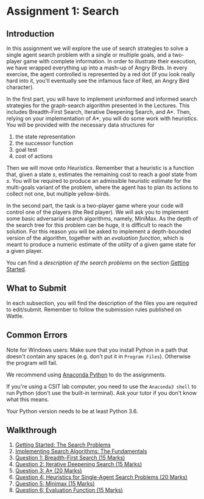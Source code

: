 # Assignment 1: Search

## Introduction

In this assignment we will explore the use of search strategies to solve a
single agent search problem with a single or multiple goals, and a two-player
game with complete information. In order to illustrate their execution, we have
wrapped everything up into a mash-up of Angry Birds. In every exercise, the
agent controlled is represented by a red dot (if you look really hard into it,
you'll eventually see the infamous face of Red, an Angry Bird character).

In the first part, you will have to implement uninformed and informed search
strategies for the graph-search algorithm presented in the Lectures. This
includes Breadth-First Search, Iterative Deepening Search, and A*. Then,
relying on your implementation of A*, you will do some work with heuristics.
You will be provided with the necessary data structures for

1. the state representation
2. the successor function
3. goal test
4. cost of actions

Then we will move onto _Heuristics_. Remember that a heuristic is a function
that, given a state _s_, estimates the remaining cost to reach a _goal_ state
from _s_. You will be required to produce an admissible heuristic estimate for
the multi-goals variant of the problem, where the agent has to plan its actions
to collect not one, but multiple yellow-birds.

In the second part, the task is a two-player game where your code will control
one of the players (the Red player). We will ask you to implement some basic
adversarial search algorithms, namely, MiniMax. As the depth of the search tree
for this problem can be huge, it is difficult to reach the solution. For this
reason you will be asked to implement a depth-bounded version of the algorithm,
together with an _evaluation function_, which is meant to produce a numeric
estimate of the _utility_ of a given game state for a given player.

You can find a _description of the search problems_ on the section [Getting
Started](1_getting_started.md).

## What to Submit

In each subsection, you will find the description of the files you are required
to edit/submit. Remember to follow the submission rules published on Wattle.

## Common Errors

Note for Windows users: Make sure that you install Python in a path that
doesn't contain any spaces (e.g. don't put it in `Program Files`). Otherwise
the program will fail.

We recommend using [Anaconda Python](https://www.anaconda.com/download/) to do the assignments.

If you're using a CSIT lab computer, you need to use the `Anaconda3 shell`
to run Python (don't use the built-in terminal). Ask your tutor if you don't
know what this means.

Your Python version needs to be at least Python 3.6.

## Walkthrough

1. [Getting Started: The Search Problems](1_getting_started.md)
2. [Implementing Search Algorithms: The Fundamentals](2_implementation_notes.md)
3. [Question 1: Breadth-First Search (15 Marks)](3_breadth_first_search.md)
4. [Question 2: Iterative Deepening Search (15 Marks)](4_iterative_deepening_search.md)
5. [Question 3: A\* (20 Marks)](5_a_star.md)
6. [Question 4: Heuristics for Single-Agent Search Problems (20 Marks)](6_heuristics.md)
7. [Question 5: Minimax (15 Marks)](7_minimax.md)
8. [Question 6: Evaluation Function (15 Marks)](8_evaluation_function.md)
